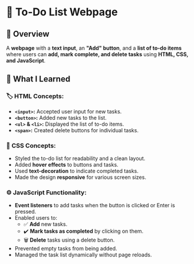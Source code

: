 # 📝 To-Do List Webpage

## 📝 Overview  
A **webpage** with a **text input**, an **"Add" button**, and a **list of to-do items** where users can **add, mark complete, and delete tasks** using **HTML, CSS, and JavaScript**.

## 🚀 What I Learned  

### 🏷️ **HTML Concepts:**  
- **`<input>`:** Accepted user input for new tasks.  
- **`<button>`:** Added new tasks to the list.  
- **`<ul>` & `<li>`:** Displayed the list of to-do items.  
- **`<span>`:** Created delete buttons for individual tasks.  

### 🎨 **CSS Concepts:**  
- Styled the to-do list for readability and a clean layout.  
- Added **hover effects** to buttons and tasks.  
- Used **text-decoration** to indicate completed tasks.  
- Made the design **responsive** for various screen sizes.  

### ⚙️ **JavaScript Functionality:**  
- **Event listeners** to add tasks when the button is clicked or Enter is pressed.  
- Enabled users to:  
  - ✅ **Add** new tasks.  
  - ✔️ **Mark tasks as completed** by clicking on them.  
  - 🗑️ **Delete** tasks using a delete button.  
- Prevented empty tasks from being added.  
- Managed the task list dynamically without page reloads.  
